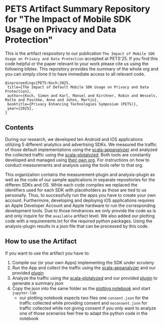 # PETS Artifact Summary Repository for "The Impact of Mobile SDK Usage on Privacy and Data Protection"

This is the artifact respository to our publication `The Impact of Mobile SDK Usage on Privacy and Data Protection` accepted at PETS'25.
If you find this code helpful or the paper relevant to your work please cite us using the following bibtex.
This repository provides the summary of the whole org and you can simply clone it to have immediate access to all relevant code.

```
@inproceedings{PETS:Koch:2025,
 title={The Impact of Default Mobile SDK Usage on Privacy and Data Protection},
 author={Koch, Simon and Karl, Manuel and Kirchner, Robin and Wessels, Malte and Paschke, Anne and Johns, Martin},
 booktitle={Privacy Enhancing Technologies Symposium (PETS)},
 year={2025},
}
```

## Contents

During our research, we developed ten Android and iOS applications utilizing 5 different analytics and advertising SDKs.
We measured the traffic of those default implementations using the [scala-appanalyzer](https://github.com/App-Analysis/scala-appanalyzer) and analyzed the collected traffic using the [scala-plotalyzed](https://github.com/App-Analysis/scala-plotalyzer).
Both tools are constantly developed and managed using [their own org](https://github.com/App-Analysis).
For instructions on how to conduct measurements and analysis using the tools refer to that org.

This organization contains the measurement-plugin and analysis-plugin as well as the code of our sample applications in separate repositories for the differen SDKs and OS.
While each code compiles we replaced the identifiers used for each SDK with placeholders as those are tied to us personally.
Thus, to successfully run the apps you have to create your own account.
Furthermore, developing and deploying iOS applications requires an Apple Developer Account and Apple hardware to run the corresponding development tools.
Due to those hindrances we only provide the code as is and only inquire for the `available` artifact level.
We also added our plotting code with a requirements.txt for the required python packages.
Using the analysis-plugin results in a json file that can be processed by this code.


## How to use the Artifact

If you want to use the artifact you have to:
1. Compile our (or your own Apps) implementing the SDK under scruteny
2. Run the App and collect the traffic using the [scala-appanalyzer](https://github.com/App-Analysis/scala-appanalyzer) and our provided [plugin](https://github.com/Impact-of-Mobile-SDK-Usage-on-Privacy/plugin-analysis/tree/068fb36c6914cbba0a6cff89e1dfe4034b30d282)
3. Analyze the traffic using the [scala-plotalyzed](https://github.com/App-Analysis/scala-plotalyzer) and our provided [plugin](https://github.com/App-Analysis/scala-plotalyzer) to generate a summary json
4. Copy the json into the same folder as the [plotting notebook](https://github.com/Impact-of-Mobile-SDK-Usage-on-Privacy/plotting/tree/8c0d74eb3fe680061f0318c8b18f81ef21c6b4bd) and start `jupyter-lab`
   - our plotting notebook expects two files one `consent.json` for the traffic collected while providing consent and `noconsent.json` for traffic collected while not giving consent if you only want to analyze one of those scenarios feel free to adapt the python code in the notebook

